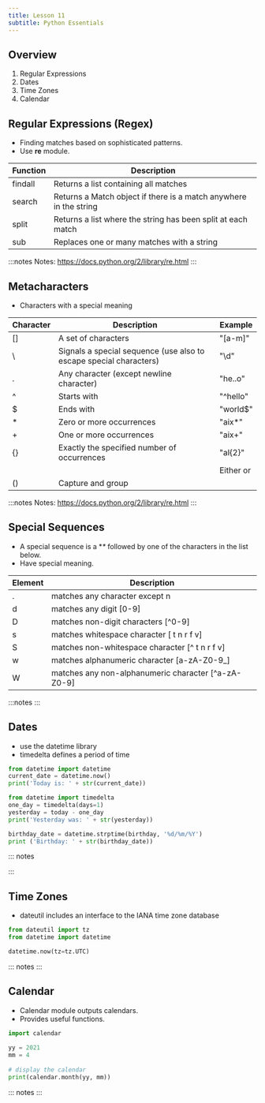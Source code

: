 ```yaml
---
title: Lesson 11
subtitle: Python Essentials
---
```


## Overview

1. Regular Expressions
1. Dates
1. Time Zones
1. Calendar

## Regular Expressions (Regex)

- Finding matches based on sophisticated patterns. 
- Use **re** module. 

| Function | Description                                                       |
|----------|-------------------------------------------------------------------|
| findall  | Returns a list containing all matches                             |
| search   | Returns a Match object if there is a match anywhere in the string |
| split    | Returns a list where the string has been split at each match      |
| sub      | Replaces one or many matches with a string                        |

:::notes
Notes:
https://docs.python.org/2/library/re.html
:::

## Metacharacters

- Characters with a special meaning

| Character |	Description	                                                     | Example        |
|-----------|--------------------------------------------------------------------|----------------|
| []        | A set of characters	                                             | "[a-m]"	      |
| \	        | Signals a special sequence (use also to escape special characters) | "\d"	          |
| .	        | Any character (except newline character)	                         | "he..o"	      |
| ^	        | Starts with	                                                     | "^hello"	      |
| $	        | Ends with	                                                         | "world$"	      |
| *	        | Zero or more occurrences	                                         | "aix*"	      |
| +	        | One or more occurrences	                                         | "aix+"	      |
| {}        | Exactly the specified number of occurrences	                     | "al{2}"	      |
| |	        | Either or	                                                         | "falls|stays"  |	
| ()        | Capture and group	                                                 |                |

:::notes
Notes:
https://docs.python.org/2/library/re.html
:::

## Special Sequences

- A special sequence is a **\** followed by one of the characters in the list below.
- Have special meaning.

| Element       | Description                                         |
|---------------|-----------------------------------------------------|
| .             | matches any character except n                     |
| d             | matches any digit [0-9]                             |
| D             | matches non-digit characters [^0-9]                 |
| s             | matches whitespace character [ t n r f v]          |
| S             | matches non-whitespace character [^ t n r f v]     |
| w             | matches alphanumeric character [a-zA-Z0-9_]         |
| W             | matches any non-alphanumeric character [^a-zA-Z0-9] |

:::notes
:::

## Dates

* use the datetime library
* timedelta defines a period of time

```python
from datetime import datetime
current_date = datetime.now()
print('Today is: ' + str(current_date))

from datetime import timedelta
one_day = timedelta(days=1)
yesterday = today - one_day
print('Yesterday was: ' + str(yesterday))

birthday_date = datetime.strptime(birthday, '%d/%m/%Y')
print ('Birthday: ' + str(birthday_date))

```

::: notes

:::

## Time Zones

- dateutil includes an interface to the IANA time zone database

```python
from dateutil import tz
from datetime import datetime

datetime.now(tz=tz.UTC)
```
::: notes
:::

## Calendar

- Calendar module outputs calendars. 
- Provides useful functions.

```python
import calendar 
    
yy = 2021
mm = 4
    
# display the calendar 
print(calendar.month(yy, mm)) 
```

::: notes
:::